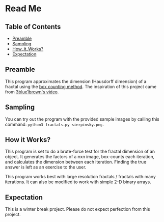 # Read Me

## Table of Contents  
+ [Preamble](#Preamble)
+ [Sampling](#Sampling)
+ [How_it_Works?](#How_it_Works?)
+ [Expectation](#Expectation)

<a name="Preamble"/>

## Preamble
This program approximates the dimension (Hausdorff dimension) of a fractal using the [box counting method](https://en.wikipedia.org/wiki/List_of_fractals_by_Hausdorff_dimension).
The inspiration of this project came from [3blue1brown's video](https://www.youtube.com/watch?v=gB9n2gHsHN4).

<a name="Sampling"/>

## Sampling
You can try out the program with the provided sample images by calling this command: `python3 fractals.py sierpinsky.png`. 

<a name="How it Works?"/>

## How it Works?
This program is set to do a brute-force test for the fractal dimension of an object. It generates the factors of a nxn image, box-counts each iteration, and calculates the dimension between each iteration. Finding the true answer is left as an exercise to the user.

This program works best with large resolution fractals / fractals with many iterations. It can also be modified to work with simple 2-D binary arrays.

<a name="Expectation"/>

## Expectation
This is a winter break project. Please do not expect perfection from this project.
